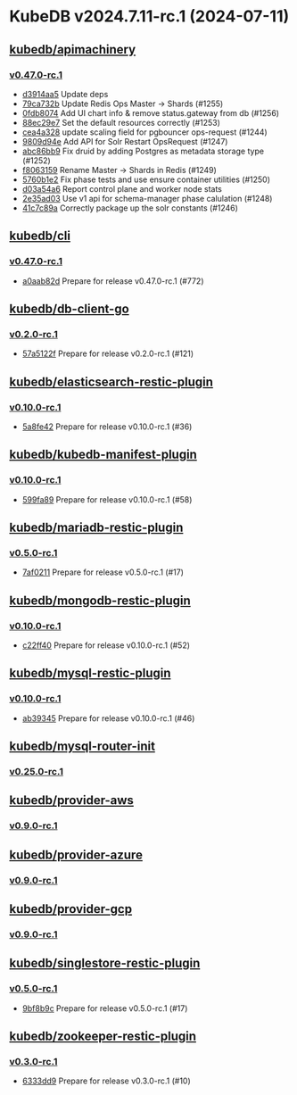 # KubeDB v2024.7.11-rc.1 (2024-07-11)


## [kubedb/apimachinery](https://github.com/kubedb/apimachinery)

### [v0.47.0-rc.1](https://github.com/kubedb/apimachinery/releases/tag/v0.47.0-rc.1)

- [d3914aa5](https://github.com/kubedb/apimachinery/commit/d3914aa5e) Update deps
- [79ca732b](https://github.com/kubedb/apimachinery/commit/79ca732bd) Update Redis Ops Master -> Shards (#1255)
- [0fdb8074](https://github.com/kubedb/apimachinery/commit/0fdb8074c) Add UI chart info & remove status.gateway from db (#1256)
- [88ec29e7](https://github.com/kubedb/apimachinery/commit/88ec29e74) Set the default resources correctly (#1253)
- [cea4a328](https://github.com/kubedb/apimachinery/commit/cea4a328b) update scaling field for pgbouncer ops-request (#1244)
- [9809d94e](https://github.com/kubedb/apimachinery/commit/9809d94ee) Add API for Solr Restart OpsRequest (#1247)
- [abc86bb9](https://github.com/kubedb/apimachinery/commit/abc86bb90) Fix druid by adding Postgres as metadata storage type (#1252)
- [f8063159](https://github.com/kubedb/apimachinery/commit/f8063159a) Rename Master -> Shards in Redis (#1249)
- [5760b1e2](https://github.com/kubedb/apimachinery/commit/5760b1e2e) Fix phase tests and  use ensure container utilities (#1250)
- [d03a54a6](https://github.com/kubedb/apimachinery/commit/d03a54a6c) Report control plane and worker node stats
- [2e35ad03](https://github.com/kubedb/apimachinery/commit/2e35ad031) Use v1 api for schema-manager phase calulation (#1248)
- [41c7c89a](https://github.com/kubedb/apimachinery/commit/41c7c89a5) Correctly package up the solr constants (#1246)



## [kubedb/cli](https://github.com/kubedb/cli)

### [v0.47.0-rc.1](https://github.com/kubedb/cli/releases/tag/v0.47.0-rc.1)

- [a0aab82d](https://github.com/kubedb/cli/commit/a0aab82d) Prepare for release v0.47.0-rc.1 (#772)



## [kubedb/db-client-go](https://github.com/kubedb/db-client-go)

### [v0.2.0-rc.1](https://github.com/kubedb/db-client-go/releases/tag/v0.2.0-rc.1)

- [57a5122f](https://github.com/kubedb/db-client-go/commit/57a5122f) Prepare for release v0.2.0-rc.1 (#121)



## [kubedb/elasticsearch-restic-plugin](https://github.com/kubedb/elasticsearch-restic-plugin)

### [v0.10.0-rc.1](https://github.com/kubedb/elasticsearch-restic-plugin/releases/tag/v0.10.0-rc.1)

- [5a8fe42](https://github.com/kubedb/elasticsearch-restic-plugin/commit/5a8fe42) Prepare for release v0.10.0-rc.1 (#36)



## [kubedb/kubedb-manifest-plugin](https://github.com/kubedb/kubedb-manifest-plugin)

### [v0.10.0-rc.1](https://github.com/kubedb/kubedb-manifest-plugin/releases/tag/v0.10.0-rc.1)

- [599fa89](https://github.com/kubedb/kubedb-manifest-plugin/commit/599fa89) Prepare for release v0.10.0-rc.1 (#58)



## [kubedb/mariadb-restic-plugin](https://github.com/kubedb/mariadb-restic-plugin)

### [v0.5.0-rc.1](https://github.com/kubedb/mariadb-restic-plugin/releases/tag/v0.5.0-rc.1)

- [7af0211](https://github.com/kubedb/mariadb-restic-plugin/commit/7af0211) Prepare for release v0.5.0-rc.1 (#17)



## [kubedb/mongodb-restic-plugin](https://github.com/kubedb/mongodb-restic-plugin)

### [v0.10.0-rc.1](https://github.com/kubedb/mongodb-restic-plugin/releases/tag/v0.10.0-rc.1)

- [c22ff40](https://github.com/kubedb/mongodb-restic-plugin/commit/c22ff40) Prepare for release v0.10.0-rc.1 (#52)



## [kubedb/mysql-restic-plugin](https://github.com/kubedb/mysql-restic-plugin)

### [v0.10.0-rc.1](https://github.com/kubedb/mysql-restic-plugin/releases/tag/v0.10.0-rc.1)

- [ab39345](https://github.com/kubedb/mysql-restic-plugin/commit/ab39345) Prepare for release v0.10.0-rc.1 (#46)



## [kubedb/mysql-router-init](https://github.com/kubedb/mysql-router-init)

### [v0.25.0-rc.1](https://github.com/kubedb/mysql-router-init/releases/tag/v0.25.0-rc.1)




## [kubedb/provider-aws](https://github.com/kubedb/provider-aws)

### [v0.9.0-rc.1](https://github.com/kubedb/provider-aws/releases/tag/v0.9.0-rc.1)




## [kubedb/provider-azure](https://github.com/kubedb/provider-azure)

### [v0.9.0-rc.1](https://github.com/kubedb/provider-azure/releases/tag/v0.9.0-rc.1)




## [kubedb/provider-gcp](https://github.com/kubedb/provider-gcp)

### [v0.9.0-rc.1](https://github.com/kubedb/provider-gcp/releases/tag/v0.9.0-rc.1)




## [kubedb/singlestore-restic-plugin](https://github.com/kubedb/singlestore-restic-plugin)

### [v0.5.0-rc.1](https://github.com/kubedb/singlestore-restic-plugin/releases/tag/v0.5.0-rc.1)

- [9bf8b9c](https://github.com/kubedb/singlestore-restic-plugin/commit/9bf8b9c) Prepare for release v0.5.0-rc.1 (#17)



## [kubedb/zookeeper-restic-plugin](https://github.com/kubedb/zookeeper-restic-plugin)

### [v0.3.0-rc.1](https://github.com/kubedb/zookeeper-restic-plugin/releases/tag/v0.3.0-rc.1)

- [6333dd9](https://github.com/kubedb/zookeeper-restic-plugin/commit/6333dd9) Prepare for release v0.3.0-rc.1 (#10)



